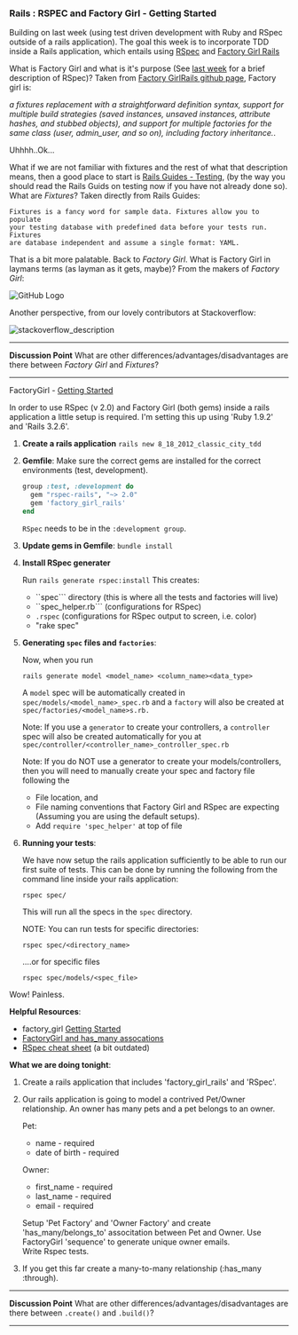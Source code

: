 <h3>Rails : RSPEC and Factory Girl - Getting Started</h3>

Building on last week (using test driven development with Ruby and RSpec
outside of a rails application). The goal this week is to incorporate TDD inside a Rails
application, which entails using <a href="https://github.com/rspec/rspec-rails/">RSpec</a>
and <a href="https://github.com/thoughtbot/factory_girl_rails">Factory Girl Rails</a>

What is Factory Girl and what is it's purpose (See
<a href="https://github.com/danman01/classic-testing">last week</a>
for a brief description of RSpec)? Taken from 
<a href="https://github.com/thoughtbot/factory_girl_rails">Factory GirlRails github
page</a>, Factory girl is:

<i>a fixtures replacement with a straightforward definition 
syntax, support for multiple build strategies (saved instances, unsaved 
instances, attribute hashes, and stubbed objects), and support for multiple 
factories for the same class (user, admin_user, and so on), 
including factory inheritance.</i>.

Uhhhh..Ok... 

What if we are not familiar with fixtures and the
rest of what that description means, then a good place to start is 
[Rails Guides - Testing](http://guides.rubyonrails.org/testing.html), 
(by the way you should read the Rails Guids on testing now if you have not
already done so). What are <i>Fixtures</i>? Taken directly from Rails Guides:

    Fixtures is a fancy word for sample data. Fixtures allow you to populate 
    your testing database with predefined data before your tests run. Fixtures 
    are database independent and assume a single format: YAML.


That is a bit more palatable. Back to <i>Factory Girl</i>. What is
Factory Girl in laymans terms (as layman as it gets, maybe)? From the 
makers of <i>Factory Girl</i>:

![GitHub Logo](http://img.skitch.com/20120816-jtqm235n3ubsmgrskdmps33e9q.jpg)


Another perspective, from our lovely contributors at Stackoverflow:


![stackoverflow_description](https://img.skitch.com/20120816-e4jjji8dkpicx19c7njkbwuh58.jpg)


*****
<b>Discussion Point</b>
What are other differences/advantages/disadvantages are there between <i>Factory
Girl</i> and <i>Fixtures</i>?
*****

FactoryGirl - <a href="https://github.com/thoughtbot/factory_girl/blob/master/GETTING_STARTED.md">Getting Started</a>

In order to use RSpec (v 2.0) and Factory Girl (both gems) inside a rails application a little
setup is required. I'm setting this up using 'Ruby 1.9.2' and 'Rails 3.2.6'.

1.  <b>Create a rails application</b>
    ```rails new 8_18_2012_classic_city_tdd```

2.  <b>Gemfile</b>:
    Make sure the correct gems are installed for the correct environments (test, development).

    ```ruby
    group :test, :development do
      gem "rspec-rails", "~> 2.0"
      gem 'factory_girl_rails'
    end
    ```

    ```RSpec``` needs to be in the ```:development group```.

3.  <b>Update gems in Gemfile</b>: 
    ```bundle install```

4.  <b>Install RSpec generater</b>

    Run ```rails generate rspec:install``` 
    This creates:
    * ``spec``` directory (this is where all the tests and factories will live)
    * ``spec_helper.rb``` (configurations for RSpec)
    * ```.rspec``` (configurations for RSpec output to screen, i.e. color)
    * "rake spec"

5.  <b>Generating ```spec``` files and ```factories```</b>:

    Now, when you run 

    ```rails generate model <model_name> <column_name><data_type>```

    A ```model``` spec will be automatically created in
    ```spec/models/<model_name>_spec.rb``` and a ```factory``` will also be
    created at ```spec/factories/<model_name>s.rb.``` 

    Note: If you use a ```generator``` to create your controllers, a ```controller``` 
          spec will also be created automatically for you at ```spec/controller/<controller_name>_controller_spec.rb```

    Note: If you do NOT use a generator to create your models/controllers, then you
    will need to manually create your spec and factory file following the 
    *  File location, and 
    *  File naming conventions that Factory Girl and RSpec are expecting (Assuming you are using the default setups).
    *  Add ```require 'spec_helper'``` at top of file

6.  <b>Running your tests</b>:

    We have now setup the rails application sufficiently to be able to run our
    first suite of tests.  This can be done by running the following from the
    command line inside your rails application:

    ```rspec spec/```

    This will run all the specs in the ```spec``` directory. 

    NOTE: You can run tests for specific directories:

    ```rspec spec/<directory_name>```

    ....or for specific files

    ```rspec spec/models/<spec_file>```



Wow!  Painless. 


<b>Helpful Resources</b>: 

  *  factory_girl <a href="https://github.com/thoughtbot/factory_girl/blob/master/GETTING_STARTED.md">Getting Started</a>
  *  <a href="http://icelab.com.au/articles/factorygirl-and-has-many-associations/">FactoryGirl and has_many assocations</a>
  *  <a href="http://cheat.errtheblog.com/s/rspec/">RSpec cheat sheet</a> (a bit outdated)


<b>What we are doing tonight</b>:

1.  Create a rails application that includes 'factory_girl_rails' and 'RSpec'.

2.  Our rails application is going to model a contrived Pet/Owner relationship. 
    An owner has many pets and a pet belongs to an owner.

    Pet:
    * name - required
    * date of birth - required

    Owner:
    * first_name - required
    * last_name  - required
    * email - required


    Setup 'Pet Factory' and 'Owner Factory' and create 'has_many/belongs_to' associtation between Pet and Owner.
    Use FactoryGirl 'sequence' to generate unique owner emails.     
    Write Rspec tests. 

3.  If you get this far create a many-to-many relationship (:has_many :through).


*****
<b>Discussion Point</b>
What are other differences/advantages/disadvantages are there between ```.create()``` and ```.build()```?
*****

